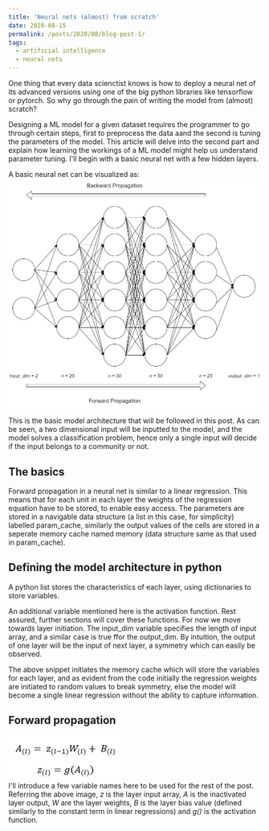 ```yaml
---
title: 'Neural nets (almost) from scratch'
date: 2020-08-15
permalink: /posts/2020/08/blog-post-1/
tags:
  - artificial intelligence
  - neural nets
---
```


One thing that every data scienctist knows is how to deploy a neural net of its advanced versions using one of the big python libraries like tensorflow or pytorch. So why go through the pain of writing the model from (almost) scratch?  

Designing a ML model for a given dataset requires the programmer to go through certain steps, first to preprocess the data aand the second is tuning the parameters of the model. This article will delve into the second part and explain how learning the workings of a ML model might help us understand parameter tuning. I'll begin with a basic neural net with a few hidden layers.  

A basic neural net can be visualized as:  
![nn](/images/dense_nn_blog1.png)

This is the basic model architecture that will be followed in this post. As can be seen, a two dimensional input will be inputted to the model, and the model solves a classification problem, hence only a single input will decide if the input belongs to a community or not.

## The basics
Forward propagation in a neural net is similar to a linear regression. This means that for each unit in each layer the weights of the regression equation have to be stored, to enable easy access. The parameters are stored in a navigable data structure (a list in this case, for simplicity) labelled param_cache, similarly the output values of the cells are stored in a seperate memory cache named memory (data structure same as that used in param_cache).  

## Defining the model architecture in python
A python list stores the characteristics of each layer, using dictionaries to store variables.
<script src="https://gist.github.com/sam14032000/67d9f4abbdcb50829a0131809cbb5c61.js"></script>
An additional variable mentioned here is the activation function. Rest assured, further sections will cover these functions. For now we move towards layer initiation. The input_dim variable specifies the length of input array, and a similar case is true ffor the output_dim. By intuition, the output of one layer will be the input of next layer, a symmetry which can easily be observed.  
<script src="https://gist.github.com/sam14032000/6dbbc7ba9d1bc6fd3731efbbe723f70b.js"></script>
The above snippet initiates the memory cache which will store the variables for each layer, and as evident from the code initially the regression weights are initiated to random values to break symmetry, else the model will become a single linear regression without the ability to capture information.

## Forward propagation
![forward_prop](/images/forward_prop.JPG)  
I'll introduce a few variable names here to be used for the rest of the post. Referring the above image, *z* is the layer input array, *A* is the inactivated layer output, *W* are the layer weights, *B* is the layer bias value (defined similarly to the constant term in linear regressions) and *g()* is the activation function.
